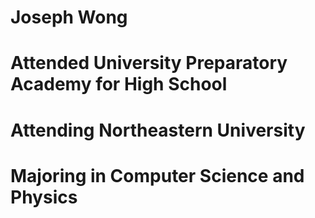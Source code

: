 # Joseph Wong
# Attended University Preparatory Academy for High School
# Attending Northeastern University
# Majoring in Computer Science and Physics
